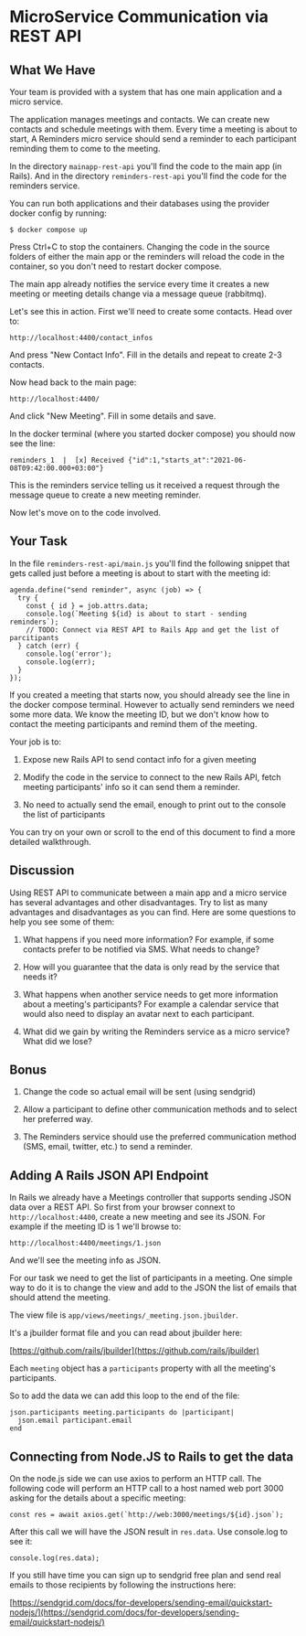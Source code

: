 # MicroService Communication via REST API

## What We Have
Your team is provided with a system that has one main application and a micro service.

The application manages meetings and contacts. We can create new contacts and schedule meetings with them.
Every time a meeting is about to start, A Reminders micro service should send a reminder to each participant
reminding them to come to the meeting.

In the directory `mainapp-rest-api` you'll find the code to the main app (in Rails).
And in the directory `reminders-rest-api` you'll find the code for the reminders service.

You can run both applications and their databases using the provider docker config by running: 

```
$ docker compose up
```

Press Ctrl+C to stop the containers. Changing the code in the source folders of either the main app or the reminders will reload the code in the container, so you don't need to restart docker compose.

The main app already notifies the service every time it creates a new meeting or meeting details change via a message queue (rabbitmq).

Let's see this in action. First we'll need to create some contacts. Head over to:

```
http://localhost:4400/contact_infos
```

And press "New Contact Info". Fill in the details and repeat to create 2-3 contacts.

Now head back to the main page:

```
http://localhost:4400/
```

And click "New Meeting". Fill in some details and save.

In the docker terminal (where you started docker compose) you should now see the line:

```
reminders_1  |  [x] Received {"id":1,"starts_at":"2021-06-08T09:42:00.000+03:00"}
```

This is the reminders service telling us it received a request through the message queue to create a new meeting reminder.

Now let's move on to the code involved.

## Your Task

In the file `reminders-rest-api/main.js` you'll find the following snippet that gets called just before a meeting is about to start with the meeting id:

```
agenda.define("send reminder", async (job) => {
  try {
    const { id } = job.attrs.data;
    console.log(`Meeting ${id} is about to start - sending reminders`);
    // TODO: Connect via REST API to Rails App and get the list of parcitipants
  } catch (err) {
    console.log('error');
    console.log(err);
  }
});
```

If you created a meeting that starts now, you should already see the line in the docker compose terminal. However to actually send reminders we need some more data.  We know the meeting ID, but we don't know how to contact the meeting participants and remind them of the meeting.

Your job is to:

1. Expose new Rails API to send contact info for a given meeting

2. Modify the code in the service to connect to the new Rails API, fetch meeting participants' info so it can send them a reminder.

3. No need to actually send the email, enough to print out to the console the list of participants

You can try on your own or scroll to the end of this document to find a more detailed walkthrough.



## Discussion
Using REST API to communicate between a main app and a micro service has several advantages and other disadvantages. Try to list as many advantages and disadvantages as you can find. Here are some questions to help you see some of them:

1. What happens if you need more information? For example, if some contacts prefer to be notified via SMS. What needs to change?

2. How will you guarantee that the data is only read by the service that needs it?

3. What happens when another service needs to get more information about a meeting's participants? For example a calendar service that would also need to display an avatar next to each participant.

4. What did we gain by writing the Reminders service as a micro service? What did we lose?



## Bonus

1. Change the code so actual email will be sent (using sendgrid)

2. Allow a participant to define other communication methods and to select her preferred way.

3. The Reminders service should use the preferred communication method (SMS, email, twitter, etc.) to send a reminder. 































## Adding A Rails JSON API Endpoint
In Rails we already have a Meetings controller that supports sending JSON data over a REST API. So first from your browser connext to `http://localhost:4400`, create a new meeting and see its JSON. For example if the meeting ID is 1 we'll browse to:

```
http://localhost:4400/meetings/1.json
```

And we'll see the meeting info as JSON.

For our task we need to get the list of participants in a meeting. One simple way to do it is to change the view and add to the JSON the list of emails that should attend the meeting.

The view file is `app/views/meetings/_meeting.json.jbuilder`.

It's a jbuilder format file and you can read about jbuilder here:

[https://github.com/rails/jbuilder](https://github.com/rails/jbuilder)

Each `meeting` object has a `participants` property with all the meeting's participants. 

So to add the data we can add this loop to the end of the file:

```
json.participants meeting.participants do |participant|
  json.email participant.email
end
```


## Connecting from Node.JS to Rails to get the data
On the node.js side we can use axios to perform an HTTP call. The following code will perform an HTTP call to a host named web port 3000 asking for the details about a specific meeting:

```
const res = await axios.get(`http://web:3000/meetings/${id}.json`);
```

After this call we will have the JSON result in `res.data`. Use console.log to see it:

```
console.log(res.data);
```

If you still have time you can sign up to sendgrid free plan and send real emails to those recipients by following the instructions here:

[https://sendgrid.com/docs/for-developers/sending-email/quickstart-nodejs/](https://sendgrid.com/docs/for-developers/sending-email/quickstart-nodejs/)
